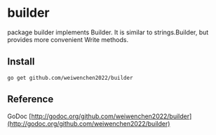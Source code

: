 # builder

package builder implements Builder. It is similar to strings.Builder,
but provides more convenient Write methods.

## Install

`go get github.com/weiwenchen2022/builder`

## Reference

GoDoc [http://godoc.org/github.com/weiwenchen2022/builder](http://godoc.org/github.com/weiwenchen2022/builder)
